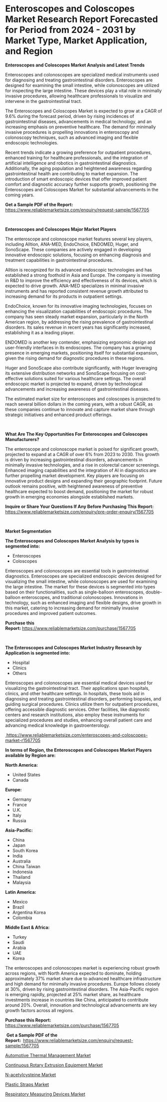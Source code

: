 <p><h1>Enteroscopes and Coloscopes Market Research Report Forecasted for Period from 2024 -  2031 by Market Type, Market Application, and Region</h1></p><p><strong>Enteroscopes and Coloscopes Market Analysis and Latest Trends</strong></p>
<p><p>Enteroscopes and colonoscopes are specialized medical instruments used for diagnosing and treating gastrointestinal disorders. Enteroscopes are designed for examining the small intestine, while colonoscopes are utilized for inspecting the large intestine. These devices play a vital role in minimally invasive procedures, allowing healthcare professionals to visualize and intervene in the gastrointestinal tract.</p><p>The Enteroscopes and Coloscopes Market is expected to grow at a CAGR of 9.6% during the forecast period, driven by rising incidences of gastrointestinal diseases, advancements in medical technology, and an increasing emphasis on preventive healthcare. The demand for minimally invasive procedures is propelling innovations in enteroscopy and colonoscopy techniques, such as advanced imaging and flexible endoscopic technologies.</p><p>Recent trends indicate a growing preference for outpatient procedures, enhanced training for healthcare professionals, and the integration of artificial intelligence and robotics in gastrointestinal diagnostics. Additionally, the aging population and heightened awareness regarding gastrointestinal health are contributing to market expansion. The introduction of smart endoscopic devices that offer improved patient comfort and diagnostic accuracy further supports growth, positioning the Enteroscopes and Coloscopes Market for substantial advancements in the coming years.</p></p>
<p><strong>Get a Sample PDF of the Report:&nbsp;</strong> <a href="https://www.reliablemarketsize.com/enquiry/request-sample/1567705">https://www.reliablemarketsize.com/enquiry/request-sample/1567705</a></p>
<p>&nbsp;</p>
<p><strong>Enteroscopes and Coloscopes Major Market Players</strong></p>
<p><p>The enteroscope and colonoscope market features several key players, including Alltion, ANA-MED, EndoChoice, ENDOMED, Huger, and SonoScape. These companies are actively engaged in developing innovative endoscopic solutions, focusing on enhancing diagnosis and treatment capabilities in gastrointestinal procedures.</p><p>Alltion is recognized for its advanced endoscopic technologies and has established a strong foothold in Asia and Europe. The company is investing in R&D to improve the efficiency and effectiveness of its devices, which is expected to drive growth. ANA-MED specializes in minimal invasive instruments and has reported consistent revenue growth attributed to increasing demand for its products in outpatient settings.</p><p>EndoChoice, known for its innovative imaging technologies, focuses on enhancing the visualization capabilities of endoscopic procedures. The company has seen steady market expansion, particularly in the North American region, by addressing the rising prevalence of gastrointestinal disorders. Its sales revenue in recent years has significantly increased, establishing it as a leading player.</p><p>ENDOMED is another key contender, emphasizing ergonomic design and user-friendly interfaces in its endoscopes. The company has a growing presence in emerging markets, positioning itself for substantial expansion, given the rising demand for diagnostic procedures in these regions.</p><p>Huger and SonoScape also contribute significantly, with Huger leveraging its extensive distribution networks and SonoScape focusing on cost-effective solutions suited for various healthcare settings. The overall endoscopic market is projected to expand, driven by technological advancements and increasing awareness of gastrointestinal diseases.</p><p>The estimated market size for enteroscopes and coloscopes is projected to reach several billion dollars in the coming years, with a robust CAGR, as these companies continue to innovate and capture market share through strategic initiatives and enhanced product offerings.</p></p>
<p>&nbsp;</p>
<p><strong>What Are The Key Opportunities For Enteroscopes and Coloscopes Manufacturers?</strong></p>
<p><p>The enteroscope and colonoscope market is poised for significant growth, projected to expand at a CAGR of over 6% from 2023 to 2030. This growth is driven by increasing gastrointestinal disorders, advancements in minimally invasive technologies, and a rise in colorectal cancer screenings. Enhanced imaging capabilities and the integration of AI in diagnostics are further propelling market development. Key players are focusing on innovative product designs and expanding their geographic footprint. Future outlook remains positive, with heightened awareness of preventive healthcare expected to boost demand, positioning the market for robust growth in emerging economies alongside established markets.</p></p>
<p><strong>Inquire or Share Your Questions If Any Before Purchasing This Report:</strong> <a href="https://www.reliablemarketsize.com/enquiry/pre-order-enquiry/1567705">https://www.reliablemarketsize.com/enquiry/pre-order-enquiry/1567705</a></p>
<p>&nbsp;</p>
<p><strong>Market Segmentation</strong></p>
<p><strong>The Enteroscopes and Coloscopes Market Analysis by types is segmented into:</strong></p>
<p><ul><li>Enteroscopes</li><li>Coloscopes</li></ul></p>
<p><p>Enteroscopes and colonoscopes are essential tools in gastrointestinal diagnostics. Enteroscopes are specialized endoscopic devices designed for visualizing the small intestine, while colonoscopes are used for examining the large intestine. The market for these devices is segmented into types based on their functionalities, such as single-balloon enteroscopes, double-balloon enteroscopes, and traditional colonoscopes. Innovations in technology, such as enhanced imaging and flexible designs, drive growth in this market, catering to increasing demand for minimally invasive procedures and improved patient outcomes.</p></p>
<p><strong>Purchase this Report:&nbsp;</strong><a href="https://www.reliablemarketsize.com/purchase/1567705">https://www.reliablemarketsize.com/purchase/1567705</a></p>
<p>&nbsp;</p>
<p><strong>The Enteroscopes and Coloscopes Market Industry Research by Application is segmented into:</strong></p>
<p><ul><li>Hospital</li><li>Clinics</li><li>Others</li></ul></p>
<p><p>Enteroscopes and colonoscopes are essential medical devices used for visualizing the gastrointestinal tract. Their applications span hospitals, clinics, and other healthcare settings. In hospitals, these tools aid in diagnosing and treating gastrointestinal disorders, performing biopsies, and guiding surgical procedures. Clinics utilize them for outpatient procedures, offering accessible diagnostic services. Other facilities, like diagnostic centers and research institutions, also employ these instruments for specialized procedures and studies, enhancing overall patient care and advancing medical knowledge in gastroenterology.</p></p>
<p><a href="https://www.reliablemarketsize.com/enteroscopes-and-coloscopes-market-r1567705">&nbsp;https://www.reliablemarketsize.com/enteroscopes-and-coloscopes-market-r1567705</a></p>
<p><strong>In terms of Region, the Enteroscopes and Coloscopes Market Players available by Region are:</strong></p>
<p>
    <p> <strong> North America: </strong>
        <ul>
            <li>United States</li>
            <li>Canada</li>
        </ul>
        </p> 
    <p> <strong> Europe: </strong>
        <ul>
            <li>Germany</li>
            <li>France</li>
            <li>U.K.</li>
            <li>Italy</li>
            <li>Russia</li>
        </ul>
        </p> 
    <p> <strong> Asia-Pacific: </strong>
        <ul>
            <li>China</li>
            <li>Japan</li>
            <li>South Korea</li>
            <li>India</li>
            <li>Australia</li>
            <li>China Taiwan</li>
            <li>Indonesia</li>
            <li>Thailand</li>
            <li>Malaysia</li>
        </ul>
        </p> 
    <p> <strong> Latin America: </strong>
        <ul>
            <li>Mexico</li>
            <li>Brazil</li>
            <li>Argentina Korea</li>
            <li>Colombia</li>
        </ul>
        </p> 
    <p> <strong> Middle East & Africa: </strong>
        <ul>
            <li>Turkey</li>
            <li>Saudi</li>
            <li>Arabia</li>
            <li>UAE</li>
            <li>Korea</li>
        </ul>
    </p>
    </p>
<p><p>The enteroscopes and colonoscopes market is experiencing robust growth across regions, with North America expected to dominate, holding approximately 37% market share due to advanced healthcare infrastructure and high demand for minimally invasive procedures. Europe follows closely at 30%, driven by rising gastrointestinal disorders. The Asia-Pacific region is emerging rapidly, projected at 25% market share, as healthcare investments increase in countries like China, anticipated to contribute around 20%. Overall, innovation and technological advancements are key growth factors across all regions.</p></p>
<p><strong>Purchase this Report: </strong><a href="https://www.reliablemarketsize.com/purchase/1567705">https://www.reliablemarketsize.com/purchase/1567705</a></p>
<p>&nbsp;<strong>Get a Sample PDF of the Report:&nbsp;&nbsp;</strong><a href="https://www.reliablemarketsize.com/enquiry/request-sample/1567705">https://www.reliablemarketsize.com/enquiry/request-sample/1567705</a></p>
<p><strong></strong></p>
<p><p><a href="https://www.linkedin.com/pulse/what-growth-opportunities-challenges-automotive-thermal-qaale?trackingId=XB2dUwW6QTOudXJQp4FYWQ%3D%3D">Automotive Thermal Management Market</a></p><p><a href="https://issuu.com/reportprime-2/docs/continuous-rotary-extrusion-equipme_318d6087233508">Continuous Rotary Extrusion Equipment Market</a></p><p><a href="https://medium.com/@abdallahkaramaidd1958/insights-into-n-acetylcysteine-market-share-and-competitive-landscape-for-period-from-2024-to-2031-91677cbd3318">N-acetylcysteine Market</a></p><p><a href="https://www.linkedin.com/pulse/plastic-straps-market-trends-detailed-study-its-segmentation-wx3ue?trackingId=7d3B81GqRdCOTyQPGggXSA%3D%3D">Plastic Straps Market</a></p><p><a href="https://issuu.com/reportprime-2/docs/respiratory-measuring-devices-marke_890067e054672e">Respiratory Measuring Devices Market</a></p></p>